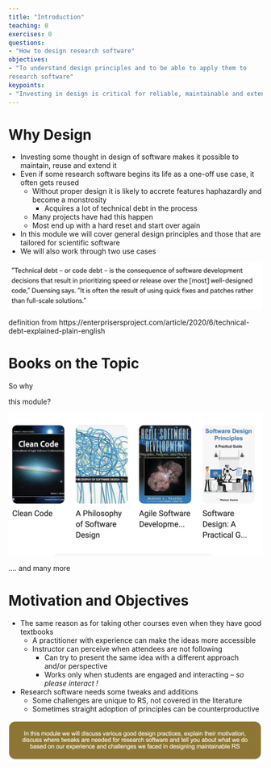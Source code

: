 ```yaml
---
title: "Introduction"
teaching: 0
exercises: 0
questions:
- "How to design research software"
objectives:
- "To understand design principles and to be able to apply them to
research software"
keypoints:
- "Investing in design is critical for reliable, maintainable and extensible software"
---
```


# Why Design

* Investing some thought in design of software makes it possible to maintain\, reuse and extend it
* Even if some research software begins its life as a one\-off use case\, it often gets reused
  * Without proper design it is likely to accrete features haphazardly and become a monstrosity
    * Acquires a lot of technical debt in the process
  * Many projects have had this happen
  * Most end up with a hard reset and start over again
* In this module we will cover general design principles and those that are tailored for scientific software
* We will also work through two use cases

![](img/techdebt.png)

definition from https://enterprisersproject\.com/article/2020/6/technical\-debt\-explained\-plain\-english

# Books on the Topic

So why

this module?

![](img/books.png)

…\. and many more

# Motivation and Objectives

* The same reason as for taking other courses even when they have good textbooks
  * A practitioner with experience can make the ideas more accessible
  * Instructor can perceive when attendees are not following
    * Can try to present the same idea with a different approach and/or perspective
    * Works only when students are engaged and interacting –  _so please interact \!_
* Research software needs some tweaks and additions
  * Some challenges are unique to RS\, not covered in the literature
  * Sometimes straight adoption of principles can be counterproductive

![](img/emph.png)

